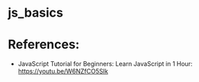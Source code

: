 # js_basics

# References:
- JavaScript Tutorial for Beginners: Learn JavaScript in 1 Hour: https://youtu.be/W6NZfCO5SIk